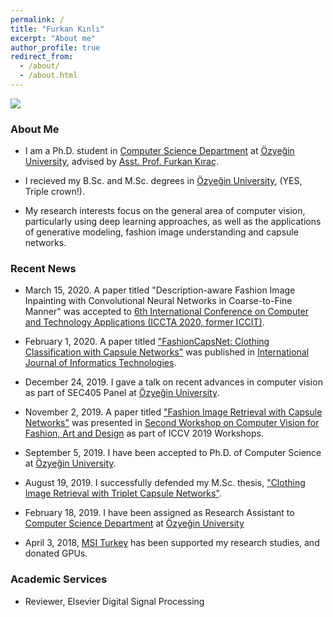 ```yaml
---
permalink: /
title: "Furkan Kınlı"
excerpt: "About me"
author_profile: true
redirect_from: 
  - /about/
  - /about.html
---
```

![][me]


### About Me

*   I am a Ph.D. student in [Computer Science Department][ozu-cs] at [Özyeğin University][ozu],
advised by [Asst. Prof. Furkan Kıraç][fkirac].

*   I recieved my B.Sc. and M.Sc. degrees in [Özyeğin University][ozu], (YES, Triple crown!).

*   My research interests focus on the general area of computer vision, particularly using deep learning approaches, as well as the
applications of generative modeling, fashion image understanding and capsule networks.


### Recent News

*   March 15, 2020. A paper titled "Description-aware Fashion Image Inpainting with Convolutional Neural Networks in Coarse-to-Fine Manner"
was accepted to [6th International Conference on Computer and Technology Applications (ICCTA 2020, former ICCIT)][iccta].

*   February 1, 2020. A paper titled ["FashionCapsNet: Clothing Classification with Capsule Networks"][fashioncapsnet]
was published in [International Journal of Informatics Technologies][ijit].

*   December 24, 2019. I gave a talk on recent advances in computer vision as part of SEC405 Panel at [Özyeğin University][ozu].

*   November 2, 2019. A paper titled ["Fashion Image Retrieval with Capsule Networks"][fircn] was presented in [Second Workshop on 
Computer Vision for Fashion, Art and Design][iccv-workshop] as part of ICCV 2019 Workshops.

*   September 5, 2019. I have been accepted to Ph.D. of Computer Science at [Özyeğin University][ozu].

*   August 19, 2019. I successfully defended my M.Sc. thesis, ["Clothing Image Retrieval with Triplet Capsule Networks"][msc-thesis].

*   February 18, 2019. I have been assigned as Research Assistant to [Computer Science Department][ozu-cs] at [Özyeğin University][ozu]

*   April 3, 2018, [MSI Turkey][msi] has been supported my research studies, and donated GPUs.
### Academic Services

* Reviewer, Elsevier Digital Signal Processing


[me]: images/logo.jpg
[ozu-cs]: https://www.ozyegin.edu.tr/en/computer-science-department
[ozu]: https://www.ozyegin.edu.tr/en/
[fkirac]: https://scholar.google.com/citations?user=kdJBxv8AAAAJ
[iccta]: http://www.iccit.org
[ijit]: https://dergipark.org.tr/en/pub/gazibtd
[fashioncapsnet]: https://dergipark.org.tr/en/download/article-file/952493
[iccv-workshop]: https://sites.google.com/view/cvcreative/home
[fircn]: http://openaccess.thecvf.com/content_ICCVW_2019/papers/CVFAD/Kinli_Fashion_Image_Retrieval_with_Capsule_Networks_ICCVW_2019_paper.pdf
[msc-thesis]: files/msc-thesis.pdf
[msi]: https://tr.msi.com/index.php
